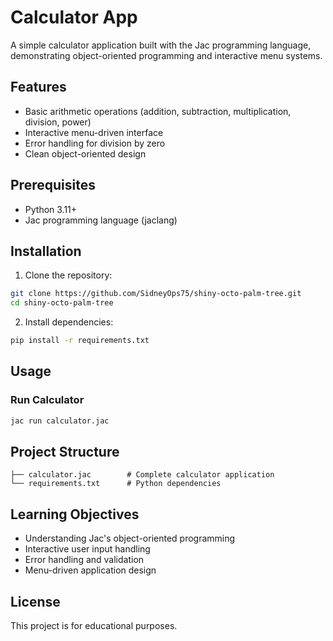 # Calculator App

A simple calculator application built with the Jac programming language, demonstrating object-oriented programming and interactive menu systems.

##  Features

- Basic arithmetic operations (addition, subtraction, multiplication, division, power)
- Interactive menu-driven interface
- Error handling for division by zero
- Clean object-oriented design

##  Prerequisites

- Python 3.11+
- Jac programming language (jaclang)

##  Installation

1. Clone the repository:
```bash
git clone https://github.com/SidneyOps75/shiny-octo-palm-tree.git
cd shiny-octo-palm-tree
```

2. Install dependencies:
```bash
pip install -r requirements.txt
```

##  Usage

### Run Calculator
```bash
jac run calculator.jac
```

##  Project Structure

```
├── calculator.jac        # Complete calculator application
└── requirements.txt      # Python dependencies
```

##  Learning Objectives

- Understanding Jac's object-oriented programming
- Interactive user input handling
- Error handling and validation
- Menu-driven application design

##  License

This project is for educational purposes.
